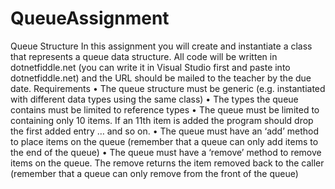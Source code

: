 # QueueAssignment

Queue Structure
In this assignment you will create and instantiate a class that represents a queue data structure. All code will be written in dotnetfiddle.net (you can write it in Visual Studio first and paste into dotnetfiddle.net) and the URL should be mailed to the teacher by the due date.
Requirements
•	The queue structure must be generic (e.g. instantiated with different data types using the same class)
•	The types the queue contains must be limited to reference types
•	The queue must be limited to containing only 10 items.  If an 11th item is added the program should drop the first added entry … and so on.
•	The queue must have an ‘add’ method to place items on the queue (remember that a queue can only add items to the end of the queue)
•	The queue must have a ‘remove’ method to remove items on the queue.  The remove returns the item removed back to the caller (remember that a queue can only remove from the front of the queue)
